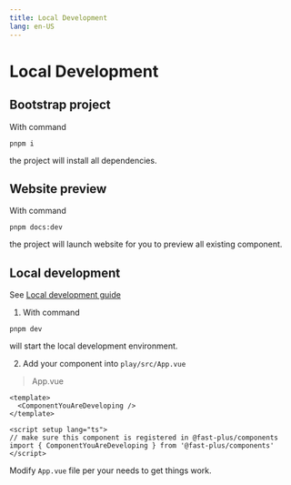```yaml
---
title: Local Development
lang: en-US
---
```


# Local Development

## Bootstrap project

With command

```shell
pnpm i
```

the project will install all dependencies.

## Website preview

With command

```shell
pnpm docs:dev
```

the project will launch website for you to preview all existing component.

## Local development

See [Local development guide](https://github.com/element-plus/element-plus/blob/dev/CONTRIBUTING.md)

1. With command

```shell
pnpm dev
```

will start the local development environment.

2. Add your component into `play/src/App.vue`

> App.vue

```vue
<template>
  <ComponentYouAreDeveloping />
</template>

<script setup lang="ts">
// make sure this component is registered in @fast-plus/components
import { ComponentYouAreDeveloping } from '@fast-plus/components'
</script>
```

Modify `App.vue` file per your needs to get things work.
